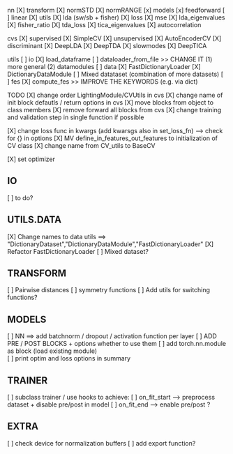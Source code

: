 nn
    [X] transform
        [X] normSTD
        [X] normRANGE
    [x] models 
        [x] feedforward
        [ ] linear
    [X] utils
        [X] lda (sw/sb + fisher)
    [X] loss
        [X] mse 
        [X] lda_eigenvalues
        [X] fisher_ratio
        [X] tda_loss
        [X] tica_eigenvalues
        [X] autocorrelation

cvs
    [X] supervised
        [X] SimpleCV
    [X] unsupervised
        [X] AutoEncoderCV
    [X] discriminant
        [X] DeepLDA 
        [X] DeepTDA
    [X] slowmodes
        [X] DeepTICA

utils 
    [ ] io
        [X] load_dataframe
        [ ] dataloader_from_file >> CHANGE IT (1) more general (2) datamodules
    [ ] data
        [X] FastDictionaryLoader
        [X] DictionaryDataModule
        [ ] Mixed datataset (combination of more datasets)
    [ ] fes
        [X] compute_fes >> IMPROVE THE KEYWORDS (e.g. via dict)

TODO
[X] change order LightingModule/CVUtils in cvs
[X] change name of init block defautls / return options in cvs
[X] move blocks from object to class members 
[X] remove forward all blocks from cvs
[X] change training and validation step in single function if possible

[X] change loss func in kwargs (add kwarsgs also in set_loss_fn) --> check for {} in options
[X] MV define_in_features_out_features to initialization of CV class
[X] change name from CV_utils to BaseCV

[X] set optimizer

## IO

[ ] to do?

## UTILS.DATA

[X] Change names to data utils ==> "DictionaryDataset","DictionaryDataModule","FastDictionaryLoader"
[X] Refactor FastDictionaryLoader
[ ] Mixed dataset?

## TRANSFORM 
 
[ ] Pairwise distances
[ ] symmetry functions
[ ] Add utils for switching functions? 

## MODELS

[ ] NN ==> add batchnorm / dropout / activation function  per layer
[ ] ADD PRE / POST BLOCKS + options whether to use them 
[ ] add torch.nn.module as block (load existing module)  
[ ] print optim and loss options in summary

## TRAINER

[ ] subclass trainer / use hooks to achieve:
    [ ] on_fit_start --> preprocess dataset + disable pre/post in model
    [ ] on_fit_end --> enable pre/post ?

## EXTRA

[ ] check device for normalization buffers 
[ ] add export function?



